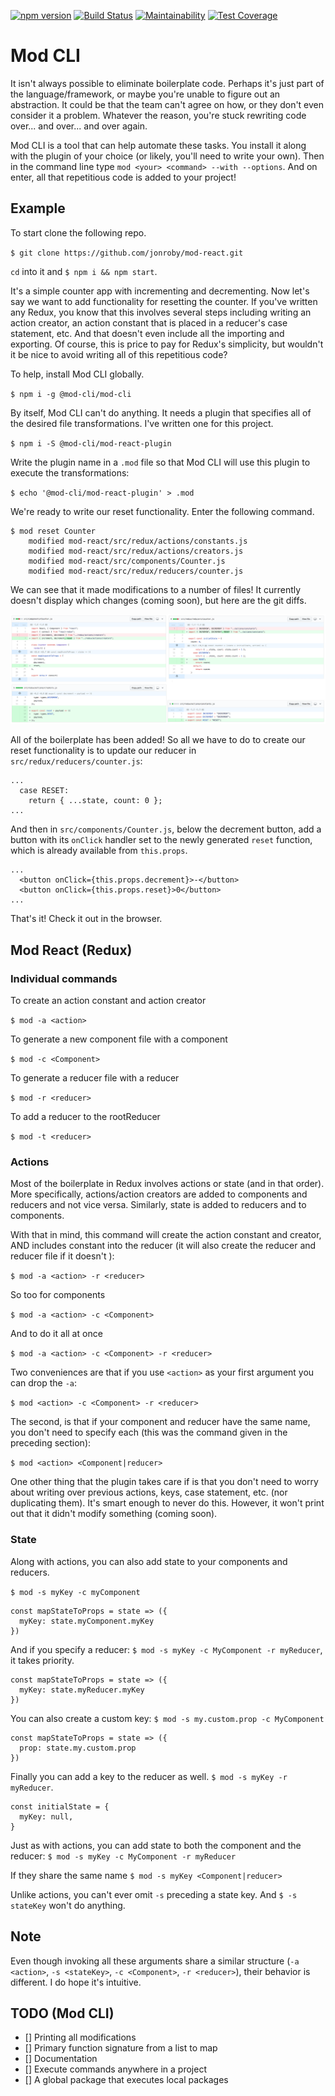 [![npm version](https://badge.fury.io/js/%40mod-cli%2Fmod-cli.svg)](https://badge.fury.io/js/%40mod-cli%2Fmod-cli)
[![Build Status](https://travis-ci.com/jonroby/mod-cli.svg?branch=master)](https://travis-ci.com/jonroby/mod-cli)
[![Maintainability](https://api.codeclimate.com/v1/badges/1bde59e92968538f845c/maintainability)](https://codeclimate.com/github/jonroby/mod-cli/maintainability)
[![Test Coverage](https://api.codeclimate.com/v1/badges/1bde59e92968538f845c/test_coverage)](https://codeclimate.com/github/jonroby/mod-cli/test_coverage)

# Mod CLI

It isn't always possible to eliminate boilerplate code. Perhaps it's just part
of the language/framework, or maybe you're unable to figure out an abstraction.
It could be that the team can't agree on how, or they don't even consider it a problem.
Whatever the reason, you're stuck rewriting code over... and over... and over again.

Mod CLI is a tool that can help automate these tasks. You install it along with
the plugin of your choice (or likely, you'll need to write your own). Then
in the command line type `mod <your> <command> --with --options`.
And on enter, all that repetitious code is added to your project!

## Example

To start clone the following repo.

`$ git clone https://github.com/jonroby/mod-react.git`

`cd` into it and `$ npm i && npm start`.

It's a simple counter app with incrementing and decrementing. Now let's say we
want to add functionality for resetting the counter. If you've written any Redux,
you know that this involves several steps including writing an action creator, an
action constant that is placed in a reducer's case statement, etc. And that
doesn't even include all the importing and exporting. Of course, this is price
to pay for Redux's simplicity, but wouldn't it be nice to avoid writing all of
this repetitious code?

To help, install Mod CLI globally. 

`$ npm i -g @mod-cli/mod-cli`

By itself, Mod CLI can't do anything. It needs a plugin that specifies all of the
desired file transformations. I've written one for this project.

`$ npm i -S @mod-cli/mod-react-plugin`

Write the plugin name in a `.mod` file so that Mod CLI will use this plugin
to execute the transformations:

`$ echo '@mod-cli/mod-react-plugin' > .mod`

We're ready to write our reset functionality. Enter the following command.

```
$ mod reset Counter
    modified mod-react/src/redux/actions/constants.js
    modified mod-react/src/redux/actions/creators.js
    modified mod-react/src/components/Counter.js
    modified mod-react/src/redux/reducers/counter.js
```

We can see that it made modifications to a number of files! It currently doesn't
display which changes (coming soon), but here are the git diffs.

![Screenshot](readme-images/mod-cli-diffs.png)

All of the boilerplate has been added! So all we have to do to create our reset
functionality is to update our reducer in `src/redux/reducers/counter.js`:

```
...
  case RESET:
    return { ...state, count: 0 };
...
```

And then in `src/components/Counter.js`, below the decrement button, add a
button with its `onClick` handler set to the newly generated `reset` function,
which is already available from `this.props`.
```
...
  <button onClick={this.props.decrement}>-</button>
  <button onClick={this.props.reset}>0</button>
...
```

That's it! Check it out in the browser.

## Mod React (Redux)

### Individual commands

To create an action constant and action creator

`$ mod -a <action>`

To generate a new component file with a component

`$ mod -c <Component>`

To generate a reducer file with a reducer

`$ mod -r <reducer>`

To add a reducer to the rootReducer

`$ mod -t <reducer>`

### Actions

Most of the boilerplate in Redux involves actions or state (and in that order).
More specifically, actions/action creators are added to components and reducers
and not vice versa. Similarly, state is added to reducers and to components.

With that in mind, this command will create the action constant and creator,
AND includes constant into the reducer (it will also create the reducer and
reducer file if it doesn't ):

`$ mod -a <action> -r <reducer>`

So too for components

`$ mod -a <action> -c <Component>`

And to do it all at once

`$ mod -a <action> -c <Component> -r <reducer>`

Two conveniences are that if you use `<action>` as your first argument you can
drop the `-a`:

`$ mod <action> -c <Component> -r <reducer>`

The second, is that if your component and reducer have the same name, you don't
need to specify each (this was the command given in the preceding section):

`$ mod <action> <Component|reducer>`

One other thing that the plugin takes care if is that you don't need to worry
about writing over previous actions, keys, case statement, etc. (nor duplicating
them). It's smart enough to never do this. However, it won't print out that it
didn't modify something (coming soon).

### State

Along with actions, you can also add state to your components and reducers.

`$ mod -s myKey -c myComponent`

```
const mapStateToProps = state => ({
  myKey: state.myComponent.myKey
})
```

And if you specify a reducer: `$ mod -s myKey -c MyComponent -r myReducer`,
it takes priority.
```
const mapStateToProps = state => ({
  myKey: state.myReducer.myKey
})
```

You can also create a custom key: `$ mod -s my.custom.prop -c MyComponent`
```
const mapStateToProps = state => ({
  prop: state.my.custom.prop
})
```

Finally you can add a key to the reducer as well.
`$ mod -s myKey -r myReducer`.

```
const initialState = {
  myKey: null,
}
```

Just as with actions, you can add state to both the component and the reducer:
`$ mod -s myKey -c MyComponent -r myReducer`

If they share the same name
`$ mod -s myKey <Component|reducer>`

Unlike actions, you can't ever omit `-s` preceding a state key. And
`$ -s stateKey` won't do anything.

## Note

Even though invoking all these arguments share a similar structure
(`-a <action>`, `-s <stateKey>`, `-c <Component>`, `-r <reducer>`), their
behavior is different. I do hope it's intuitive.

## TODO (Mod CLI)

- [] Printing all modifications
- [] Primary function signature from a list to map
- [] Documentation
- [] Execute commands anywhere in a project
- [] A global package that executes local packages
